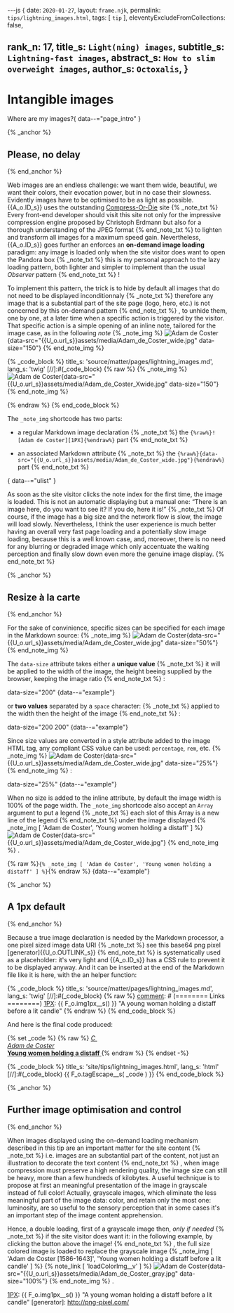 ---js
{
  date:      `2020-01-27`,
  layout:    `frame.njk`,
  permalink: `tips/lightning_images.html`,
  tags:      [ `tip` ],
  eleventyExcludeFromCollections: false,

  rank_n:     17,
  title_s:    `Light(ning) images`,
  subtitle_s: `Lightning-fast images`,
  abstract_s: `How to slim overweight images`,
  author_s:   `Octoxalis`,
}
---
[comment]: # (======== Post ========)
# Intangible images

Where are my images?{ data--="page_intro" }

{% _anchor %}
## Please, no delay
{% end_anchor %}


Web images are an endless challenge: we want them wide, beautiful, we want their colors, their evocation power, but in no case their slowness. Evidently images have to be optimised to be as light as possible. {{A_o.ID_s}} uses the outstanding [Compress-Or-Die](https://compress-or-die.com/) site
{% _note_txt %}
Every front-end developer should visit this site not only for the impressive compression engine proposed by Christoph Erdmann but also for a thorough understanding of the JPEG format
{% end_note_txt %}
to lighten and transform all images for a maximum speed gain.
Nevertheless, {{A_o.ID_s}} goes further an enforces an **on-demand image loading** paradigm: any image is loaded only when the site visitor does want to open the Pandora box
{% _note_txt %}
this is my personal approach to the lazy loading pattern, both lighter and simpler to implement than the usual _Observer_ pattern
{% end_note_txt %}
!


To implement this pattern, the trick is to hide by default all images that do not need to be displayed inconditionnaly
{% _note_txt %}
therefore any image that is a substantial part of the site page (logo, hero, etc.) is not concerned by this on-demand pattern
{% end_note_txt %}
, to unhide them, one by one, at a later time when a specific action is triggered by the visitor. That specific action is a simple opening of an inline note, tailored for the image case, as in the following _note_
{% _note_img %}
![Adam de Coster][1PX]{data-src="{{U_o.url_s}}assets/media/Adam_de_Coster_wide.jpg" data-size="150"}
{% end_note_img %}


{% _code_block %}
    title_s: 'source/matter/pages/lightning_images.md',
    lang_s: 'twig'
[//]:#(_code_block)
{% raw %}
{% _note_img %}
![Adam de Coster][1PX]{data-src="{{U_o.url_s}}assets/media/Adam_de_Coster_Xwide.jpg" data-size="150"}
{% end_note_img %}

[comment]: # (======== Links ========)

[1PX]: {{U_o.url_s}}assets/media/1px.jpg "OnePixel"
{% endraw %}
{% end_code_block %}


The `_note_img` shortcode has two parts:

+ a regular Markdown image declaration
{% _note_txt %}
the `{%raw%}![Adam de Coster][1PX]{%endraw%}` part
{% end_note_txt %}

+ an associated Markdown attribute
{% _note_txt %}
the `{%raw%}{data-src="{{U_o.url_s}}assets/media/Adam_de_Coster_wide.jpg"}{%endraw%}` part
{% end_note_txt %}

{ data--="ulist" }


As soon as the site visitor clicks the note index for the first time, the image is loaded. This is not an automatic displaying but a manual one: <q>There is an image here, do you want to see it? If you do, here it is!</q>
{% _note_txt %}
Of course, if the image has a big size and the network flow is slow, the image will load slowly. Nevertheless, I think the user experience is much better having an overall very fast page loading and a potentially slow image loading, because this is a well known case, and, moreover, there is no need for any blurring or degraded image which only accentuate the waiting perception and finally slow down even more the genuine image display.
{% end_note_txt %}


{% _anchor %}
## Resize à la carte
{% end_anchor %}


For the sake of convinience, specific sizes can be specified for each image in the Markdown source:
{% _note_img %}
![Adam de Coster][1PX]{data-src="{{U_o.url_s}}assets/media/Adam_de_Coster_wide.jpg" data-size="50%"}
{% end_note_img %}

The `data-size` attribute takes either a **unique value**
{% _note_txt %}
it will be applied to the width of the image, the height beeing supplied by the browser, keeping the image ratio
{% end_note_txt %}
:

data-size="200"
{data--="example"}

or **two values** separated by a `space` character:
{% _note_txt %}
applied to the width then the height of the image
{% end_note_txt %}
:


data-size="200 200"
{data--="example"}


Since size values are converted in a style attribute added to the image HTML tag, any compliant CSS value can be used: `percentage`, `rem`, etc.
{% _note_img %}
![Adam de Coster][1PX]{data-src="{{U_o.url_s}}assets/media/Adam_de_Coster_wide.jpg" data-size="25%"}
{% end_note_img %}
:

data-size="25%"
{data--="example"}


When no size is added to the inline attribute, by default the image width is 100% of the page width. The `_note_img` shortcode also accept an `Array` argument to put a legend
{% _note_txt %}
each slot of this Array is a new line of the legend
{% end_note_txt %}
under the image displayed
{% _note_img [ 'Adam de Coster', 'Young women holding a distaff' ] %}
![Adam de Coster][1PX]{data-src="{{U_o.url_s}}assets/media/Adam_de_Coster_wide.jpg"}
{% end_note_img %}
.

{% raw %}`{% _note_img [ 'Adam de Coster', 'Young women holding a distaff' ] %}`{% endraw %}
{data--="example"}


{% _anchor %}
## A 1px default
{% end_anchor %}


Because a true image declaration is needed by the Markdown processor, a one pixel sized image data URI
{% _note_txt %}
see this base64 png pixel [generator]{{U_o.OUTLINK_s}}
{% end_note_txt %}
is systematically used as a placeholder: it's very light and {{A_o.ID_s}} has a CSS rule to prevent it to be displayed anyway. And it can be inserted at the end of the Markdown file like it is here, with the an helper function:


{% _code_block %}
    title_s: 'source/matter/pages/lightning_images.md',
    lang_s: 'twig'
[//]:#(_code_block)
{% raw %}
[comment]: # (======== Links ========)
[1PX]: {{ F_o.img1px__s() }} "A young woman holding a distaff before a lit candle"
{% endraw %}
{% end_code_block %}


And here is the final code produced:

{% set _code %}
{% raw %}
<ins data--="note_img">
  <sup></sup>
  <span data--="note_content">
    <em class="note_link_a">
      <a class="note_link" role="button" title="Load image in full color"
         onclick="loadColorImg__v( this, 'gray', 'color' )">C</a>
    </em>
    <img src="data:image/gif;base64,R0lGODlhAQABAIAAAP///wAAACwAAAAAAQABAAACAkQBADs="
         alt="Adam de Coster" title="A young woman holding a distaff before a lit candle"
         data-src="http://127.0.0.1:5500/assets/media/Adam_de_Coster_gray.jpg"><br>
    <em class="note_img_title">Adam de Coster</em><br>
    <b class="note_img_subtitle">Young women holding a distaff</b>
  </span>
</ins>
{% endraw %}
{% endset -%}

{% _code_block %}
    title_s: 'site/tips/lightning_images.html',
    lang_s: 'html'
[//]:#(_code_block)
{{ F_o.tagEscape__s( _code ) }}
{% end_code_block %}


{% _anchor %}
## Further image optimisation and control
{% end_anchor %}


When images displayed using the on-demand loading mechanism described in this tip are an important matter  for the site content
{% _note_txt %}
i.e. images are an substantial part of the content, not just an illustration to decorate the text content
{% end_note_txt %}
, when image compression must preserve a high rendering quality, the image size can still be heavy, more than a few hundreds of kilobytes. A useful technique is to propose at first an meaningful presentation of the image in grayscale instead of full color! Actually, grayscale images, which eliminate the less meaningful part of the image data: color, and retain only the most one: luminosity, are so useful to the sensory perception that in some cases it's an important step of the image content apprehension.

Hence, a double loading, first of a grayscale image then, *only if needed*
{% _note_txt %}
if the site visitor does want it: in the following example, by clicking the button above the image!
{% end_note_txt %}
, the full size colored image is loaded to replace the grayscale image
{% _note_img [ 'Adam de Coster [1586-1643]', 'Young women holding a distaff before a lit candle' ] %}
{% note_link [ 'loadColorImg__v' ] %}
![Adam de Coster][1PX]{data-src="{{U_o.url_s}}assets/media/Adam_de_Coster_gray.jpg" data-size="100%"}
{% end_note_img %}
.



[comment]: # (======== Links ========)

[1PX]: {{ F_o.img1px__s() }} "A young woman holding a distaff before a lit candle"
[generator]: http://png-pixel.com/